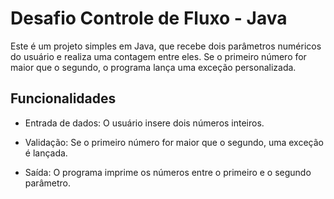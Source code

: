 # Desafio Controle de Fluxo - Java

Este é um projeto simples em Java, que recebe dois parâmetros numéricos do usuário e realiza uma contagem entre eles. Se o primeiro número for maior que o segundo, o programa lança uma exceção personalizada.

## Funcionalidades
- Entrada de dados: O usuário insere dois números inteiros.

- Validação: Se o primeiro número for maior que o segundo, uma exceção é lançada.

- Saída: O programa imprime os números entre o primeiro e o segundo parâmetro.
